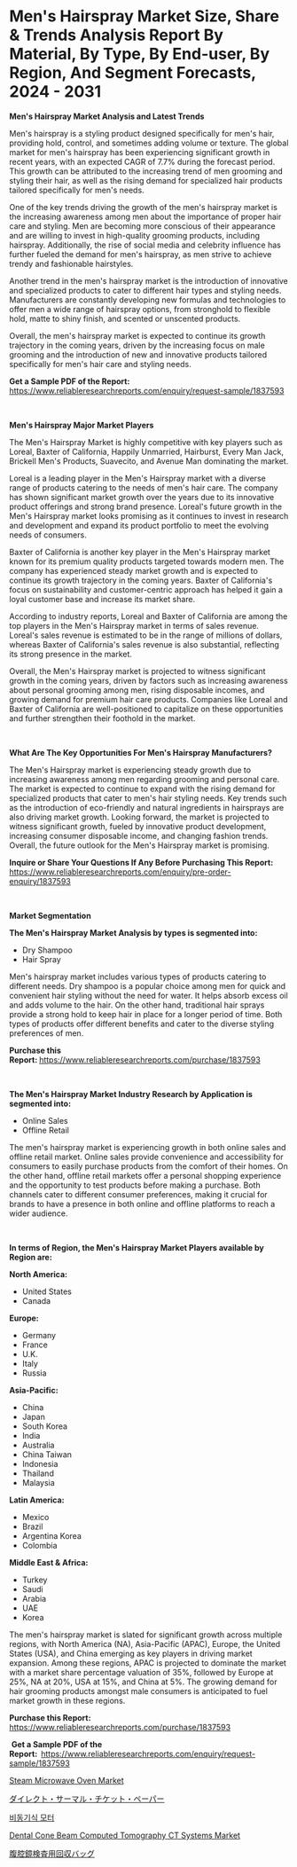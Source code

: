 <p><h1>Men's Hairspray Market Size, Share & Trends Analysis Report By Material, By Type, By End-user, By Region, And Segment Forecasts, 2024 - 2031</h1></p><p><strong>Men's Hairspray Market Analysis and Latest Trends</strong></p>
<p><p>Men's hairspray is a styling product designed specifically for men's hair, providing hold, control, and sometimes adding volume or texture. The global market for men's hairspray has been experiencing significant growth in recent years, with an expected CAGR of 7.7% during the forecast period. This growth can be attributed to the increasing trend of men grooming and styling their hair, as well as the rising demand for specialized hair products tailored specifically for men's needs.</p><p>One of the key trends driving the growth of the men's hairspray market is the increasing awareness among men about the importance of proper hair care and styling. Men are becoming more conscious of their appearance and are willing to invest in high-quality grooming products, including hairspray. Additionally, the rise of social media and celebrity influence has further fueled the demand for men's hairspray, as men strive to achieve trendy and fashionable hairstyles.</p><p>Another trend in the men's hairspray market is the introduction of innovative and specialized products to cater to different hair types and styling needs. Manufacturers are constantly developing new formulas and technologies to offer men a wide range of hairspray options, from stronghold to flexible hold, matte to shiny finish, and scented or unscented products.</p><p>Overall, the men's hairspray market is expected to continue its growth trajectory in the coming years, driven by the increasing focus on male grooming and the introduction of new and innovative products tailored specifically for men's hair care and styling needs.</p></p>
<p><strong>Get a Sample PDF of the Report:&nbsp;</strong> <a href="https://www.reliableresearchreports.com/enquiry/request-sample/1837593">https://www.reliableresearchreports.com/enquiry/request-sample/1837593</a></p>
<p>&nbsp;</p>
<p><strong>Men's Hairspray Major Market Players</strong></p>
<p><p>The Men's Hairspray Market is highly competitive with key players such as Loreal, Baxter of California, Happily Unmarried, Hairburst, Every Man Jack, Brickell Men's Products, Suavecito, and Avenue Man dominating the market.</p><p>Loreal is a leading player in the Men's Hairspray market with a diverse range of products catering to the needs of men's hair care. The company has shown significant market growth over the years due to its innovative product offerings and strong brand presence. Loreal's future growth in the Men's Hairspray market looks promising as it continues to invest in research and development and expand its product portfolio to meet the evolving needs of consumers.</p><p>Baxter of California is another key player in the Men's Hairspray market known for its premium quality products targeted towards modern men. The company has experienced steady market growth and is expected to continue its growth trajectory in the coming years. Baxter of California's focus on sustainability and customer-centric approach has helped it gain a loyal customer base and increase its market share.</p><p>According to industry reports, Loreal and Baxter of California are among the top players in the Men's Hairspray market in terms of sales revenue. Loreal's sales revenue is estimated to be in the range of millions of dollars, whereas Baxter of California's sales revenue is also substantial, reflecting its strong presence in the market.</p><p>Overall, the Men's Hairspray market is projected to witness significant growth in the coming years, driven by factors such as increasing awareness about personal grooming among men, rising disposable incomes, and growing demand for premium hair care products. Companies like Loreal and Baxter of California are well-positioned to capitalize on these opportunities and further strengthen their foothold in the market.</p></p>
<p>&nbsp;</p>
<p><strong>What Are The Key Opportunities For Men's Hairspray Manufacturers?</strong></p>
<p><p>The Men's Hairspray market is experiencing steady growth due to increasing awareness among men regarding grooming and personal care. The market is expected to continue to expand with the rising demand for specialized products that cater to men's hair styling needs. Key trends such as the introduction of eco-friendly and natural ingredients in hairsprays are also driving market growth. Looking forward, the market is projected to witness significant growth, fueled by innovative product development, increasing consumer disposable income, and changing fashion trends. Overall, the future outlook for the Men's Hairspray market is promising.</p></p>
<p><strong>Inquire or Share Your Questions If Any Before Purchasing This Report:</strong> <a href="https://www.reliableresearchreports.com/enquiry/pre-order-enquiry/1837593">https://www.reliableresearchreports.com/enquiry/pre-order-enquiry/1837593</a></p>
<p>&nbsp;</p>
<p><strong>Market Segmentation</strong></p>
<p><strong>The Men's Hairspray Market Analysis by types is segmented into:</strong></p>
<p><ul><li>Dry Shampoo</li><li>Hair Spray</li></ul></p>
<p><p>Men's hairspray market includes various types of products catering to different needs. Dry shampoo is a popular choice among men for quick and convenient hair styling without the need for water. It helps absorb excess oil and adds volume to the hair. On the other hand, traditional hair sprays provide a strong hold to keep hair in place for a longer period of time. Both types of products offer different benefits and cater to the diverse styling preferences of men.</p></p>
<p><strong>Purchase this Report:&nbsp;</strong><a href="https://www.reliableresearchreports.com/purchase/1837593">https://www.reliableresearchreports.com/purchase/1837593</a></p>
<p>&nbsp;</p>
<p><strong>The Men's Hairspray Market Industry Research by Application is segmented into:</strong></p>
<p><ul><li>Online Sales</li><li>Offline Retail</li></ul></p>
<p><p>The men's hairspray market is experiencing growth in both online sales and offline retail market. Online sales provide convenience and accessibility for consumers to easily purchase products from the comfort of their homes. On the other hand, offline retail markets offer a personal shopping experience and the opportunity to test products before making a purchase. Both channels cater to different consumer preferences, making it crucial for brands to have a presence in both online and offline platforms to reach a wider audience.</p></p>
<p>&nbsp;</p>
<p><strong>In terms of Region, the Men's Hairspray Market Players available by Region are:</strong></p>
<p>
    <p> <strong> North America: </strong>
        <ul>
            <li>United States</li>
            <li>Canada</li>
        </ul>
        </p> 
    <p> <strong> Europe: </strong>
        <ul>
            <li>Germany</li>
            <li>France</li>
            <li>U.K.</li>
            <li>Italy</li>
            <li>Russia</li>
        </ul>
        </p> 
    <p> <strong> Asia-Pacific: </strong>
        <ul>
            <li>China</li>
            <li>Japan</li>
            <li>South Korea</li>
            <li>India</li>
            <li>Australia</li>
            <li>China Taiwan</li>
            <li>Indonesia</li>
            <li>Thailand</li>
            <li>Malaysia</li>
        </ul>
        </p> 
    <p> <strong> Latin America: </strong>
        <ul>
            <li>Mexico</li>
            <li>Brazil</li>
            <li>Argentina Korea</li>
            <li>Colombia</li>
        </ul>
        </p> 
    <p> <strong> Middle East & Africa: </strong>
        <ul>
            <li>Turkey</li>
            <li>Saudi</li>
            <li>Arabia</li>
            <li>UAE</li>
            <li>Korea</li>
        </ul>
    </p>
    </p>
<p><p>The men's hairspray market is slated for significant growth across multiple regions, with North America (NA), Asia-Pacific (APAC), Europe, the United States (USA), and China emerging as key players in driving market expansion. Among these regions, APAC is projected to dominate the market with a market share percentage valuation of 35%, followed by Europe at 25%, NA at 20%, USA at 15%, and China at 5%. The growing demand for hair grooming products amongst male consumers is anticipated to fuel market growth in these regions.</p></p>
<p><strong>Purchase this Report: </strong><a href="https://www.reliableresearchreports.com/purchase/1837593">https://www.reliableresearchreports.com/purchase/1837593</a></p>
<p>&nbsp;<strong>Get a Sample PDF of the Report:&nbsp;&nbsp;</strong><a href="https://www.reliableresearchreports.com/enquiry/request-sample/1837593">https://www.reliableresearchreports.com/enquiry/request-sample/1837593</a></p>
<p><strong></strong></p>
<p><p><a href="https://github.com/Chiragrp22/Market-Research-Report-List-3/blob/main/steam-microwave-oven-market.md">Steam Microwave Oven Market</a></p><p><a href="https://github.com/hwbcz413288296/Market-Research-Report-List-1/blob/main/10338244425.md">ダイレクト・サーマル・チケット・ペーパー</a></p><p><a href="https://github.com/bunxhcci35271755/Market-Research-Report-List-1/blob/main/76105124027.md">비동기식 모터</a></p><p><a href="https://issuu.com/reportprime-2/docs/dental-cone-beam-computed-tomography-ct-systems-ma">Dental Cone Beam Computed Tomography CT Systems Market</a></p><p><a href="https://github.com/efcvopdgkdx128/Market-Research-Report-List-1/blob/main/77323424424.md">腹腔鏡検査用回収バッグ</a></p></p>